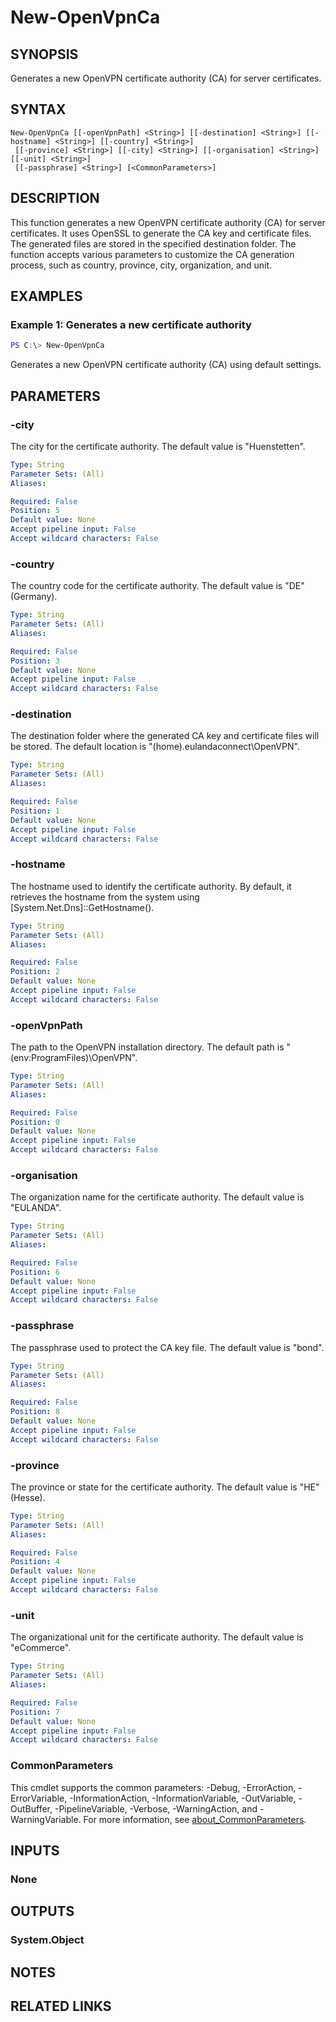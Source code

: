 ﻿---
external help file: EulandaConnect-help.xml
Module Name: EulandaConnect
online version: https://github.com/Eulanda/EulandaConnect/blob/master/docs/New-OpenVpnCa.md
schema: 2.0.0
lastMod: 2023-07-06T05:22:47
---

# New-OpenVpnCa

## SYNOPSIS
Generates a new OpenVPN certificate authority (CA) for server certificates.

## SYNTAX

```
New-OpenVpnCa [[-openVpnPath] <String>] [[-destination] <String>] [[-hostname] <String>] [[-country] <String>]
 [[-province] <String>] [[-city] <String>] [[-organisation] <String>] [[-unit] <String>]
 [[-passphrase] <String>] [<CommonParameters>]
```

## DESCRIPTION
This function generates a new OpenVPN certificate authority (CA) for server certificates. It uses OpenSSL to generate the CA key and certificate files. The generated files are stored in the specified destination folder. The function accepts various parameters to customize the CA generation process, such as country, province, city, organization, and unit. 

## EXAMPLES

### Example 1: Generates a new certificate authority
```powershell
PS C:\> New-OpenVpnCa
```

Generates a new OpenVPN certificate authority (CA) using default settings.

## PARAMETERS

### -city
The city for the certificate authority. The default value is "Huenstetten".

```yaml
Type: String
Parameter Sets: (All)
Aliases:

Required: False
Position: 5
Default value: None
Accept pipeline input: False
Accept wildcard characters: False
```

### -country
The country code for the certificate authority. The default value is "DE" (Germany).

```yaml
Type: String
Parameter Sets: (All)
Aliases:

Required: False
Position: 3
Default value: None
Accept pipeline input: False
Accept wildcard characters: False
```

### -destination
The destination folder where the generated CA key and certificate files will be stored. The default location is "$($home)\.eulandaconnect\OpenVPN".

```yaml
Type: String
Parameter Sets: (All)
Aliases:

Required: False
Position: 1
Default value: None
Accept pipeline input: False
Accept wildcard characters: False
```

### -hostname
The hostname used to identify the certificate authority. By default, it retrieves the hostname from the system using [System.Net.Dns]::GetHostname().

```yaml
Type: String
Parameter Sets: (All)
Aliases:

Required: False
Position: 2
Default value: None
Accept pipeline input: False
Accept wildcard characters: False
```

### -openVpnPath
The path to the OpenVPN installation directory. The default path is "$($env:ProgramFiles)\OpenVPN".

```yaml
Type: String
Parameter Sets: (All)
Aliases:

Required: False
Position: 0
Default value: None
Accept pipeline input: False
Accept wildcard characters: False
```

### -organisation
The organization name for the certificate authority. The default value is "EULANDA".

```yaml
Type: String
Parameter Sets: (All)
Aliases:

Required: False
Position: 6
Default value: None
Accept pipeline input: False
Accept wildcard characters: False
```

### -passphrase
The passphrase used to protect the CA key file. The default value is "bond".

```yaml
Type: String
Parameter Sets: (All)
Aliases:

Required: False
Position: 8
Default value: None
Accept pipeline input: False
Accept wildcard characters: False
```

### -province
The province or state for the certificate authority. The default value is "HE" (Hesse).

```yaml
Type: String
Parameter Sets: (All)
Aliases:

Required: False
Position: 4
Default value: None
Accept pipeline input: False
Accept wildcard characters: False
```

### -unit
The organizational unit for the certificate authority. The default value is "eCommerce".

```yaml
Type: String
Parameter Sets: (All)
Aliases:

Required: False
Position: 7
Default value: None
Accept pipeline input: False
Accept wildcard characters: False
```

### CommonParameters
This cmdlet supports the common parameters: -Debug, -ErrorAction, -ErrorVariable, -InformationAction, -InformationVariable, -OutVariable, -OutBuffer, -PipelineVariable, -Verbose, -WarningAction, and -WarningVariable. For more information, see [about_CommonParameters](http://go.microsoft.com/fwlink/?LinkID=113216).

## INPUTS

### None

## OUTPUTS

### System.Object
## NOTES

## RELATED LINKS

